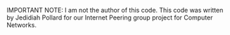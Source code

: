 IMPORTANT NOTE: I am not the author of this code. This code was written by Jedidiah Pollard for our Internet Peering group project for Computer Networks.

